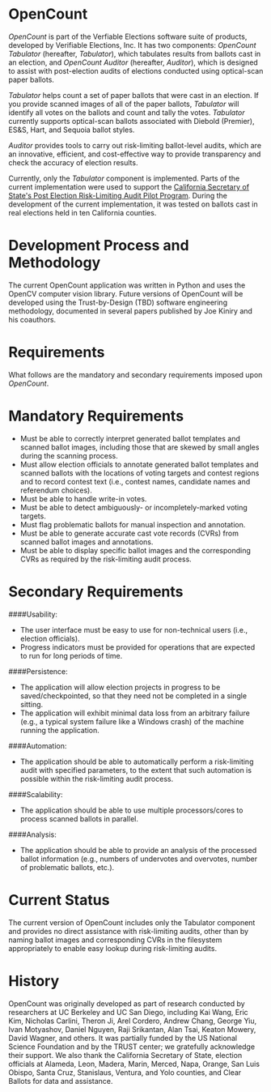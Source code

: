 OpenCount
===

*OpenCount* is part of the Verfiable Elections software suite of
products, developed by Verifiable Elections, Inc. It has two
components: *OpenCount Tabulator* (hereafter,
*Tabulator*), which tabulates results from ballots cast in an election, and *OpenCount Auditor* (hereafter, *Auditor*), which is designed
to assist with post-election audits of elections conducted using
optical-scan paper ballots. 

*Tabulator* helps count a set of paper ballots that were cast in an
election. If you provide scanned images of all of the paper ballots,
*Tabulator* will identify all votes on the ballots and count and
tally the votes. *Tabulator* currently supports optical-scan ballots
associated with Diebold (Premier), ES&S, Hart, and Sequoia ballot
styles. 

*Auditor* provides tools to carry out risk-limiting ballot-level audits, which are an innovative, efficient, and cost-effective way to provide transparency and check the accuracy of election results. 

Currently, only the *Tabulator* component is implemented. Parts of the current implementation were used to support the
[California Secretary of State's Post Election Risk-Limiting Audit Pilot Program](http://www.sos.ca.gov/voting-systems/oversight/risk-limiting-pilot.htm).
During the development of the current implementation, it was tested on ballots cast in real elections held in ten California counties.


Development Process and Methodology
===

The current OpenCount application was written in Python and uses the OpenCV computer vision library. Future versions of OpenCount will be developed using the Trust-by-Design (TBD) software engineering
methodology, documented in several papers published by Joe
Kiniry and his coauthors.

Requirements
===

What follows are the mandatory and secondary requirements imposed
upon *OpenCount*. 

Mandatory Requirements
===

* Must be able to correctly interpret generated ballot templates and scanned ballot images, including those that are skewed by small angles during the scanning process.
* Must allow election officials to annotate generated ballot templates and scanned ballots with the locations of voting targets and contest regions and to record contest text (i.e., contest names, candidate names and referendum choices).
* Must be able to handle write-in votes.
* Must be able to detect ambiguously- or incompletely-marked voting targets.
* Must flag problematic ballots for manual inspection and annotation.
* Must be able to generate accurate cast vote records (CVRs) from scanned ballot images and annotations.
* Must be able to display specific ballot images and the corresponding CVRs as required by the risk-limiting audit process.

Secondary Requirements
===

####Usability:
* The user interface must be easy to use for non-technical users (i.e., election officials).
* Progress indicators must be provided for operations that are expected to run for long periods of time.

####Persistence:
* The application will allow election projects in progress to be saved/checkpointed, so that they need not be completed in a single sitting.
* The application will exhibit minimal data loss from an arbitrary failure (e.g., a typical system failure like a Windows crash) of the machine running the application.

####Automation:
* The application should be able to automatically perform a risk-limiting audit with specified parameters, to the extent that such automation is possible within the risk-limiting audit process.

####Scalability:
* The application should be able to use multiple processors/cores to process scanned ballots in parallel.

####Analysis:
* The application should be able to provide an analysis of the processed ballot information (e.g., numbers of undervotes and overvotes, number of problematic ballots, etc.). 

Current Status
===

The current version of OpenCount includes only the Tabulator component and provides no direct assistance with risk-limiting audits, other than by naming ballot images and corresponding CVRs in the filesystem appropriately to enable easy lookup during risk-limiting audits. 


History
===

OpenCount was originally developed as part of research conducted by
researchers at UC Berkeley and UC San Diego, including Kai Wang, Eric
Kim, Nicholas Carlini, Theron Ji, Arel Cordero, Andrew Chang, George
Yiu, Ivan Motyashov, Daniel Nguyen, Raji Srikantan, Alan Tsai, Keaton
Mowery, David Wagner, and others. It was partially funded by the US
National Science Foundation and by the TRUST center; we gratefully
acknowledge their support. We also thank the California Secretary of
State, election officials at Alameda, Leon, Madera, Marin, Merced,
Napa, Orange, San Luis Obispo, Santa Cruz, Stanislaus, Ventura, and
Yolo counties, and Clear Ballots for data and assistance.
